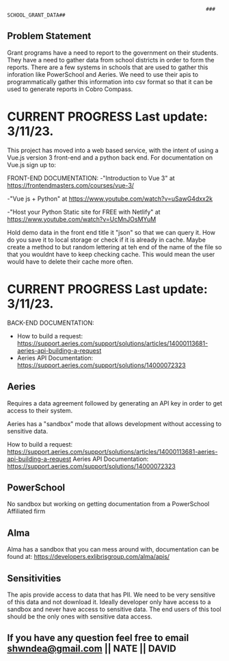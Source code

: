                                                                      ### SCHOOL_GRANT_DATA##

## Problem Statement

Grant programs have a need to report to the government on their students.  They have a need to gather data from school districts in order to form the reports.  There are a few systems in schools that are used to gather this inforation like PowerSchool and Aeries.  We need to use their apis to programmatically gather this information into csv format so that it can be used to generate reports in Cobro Compass.

# CURRENT PROGRESS Last update: 3/11/23. 

This project has moved into a web based service, with the intent of using a Vue.js version 3 front-end and a python back end.  For documentation on Vue.js sign up to:

FRONT-END DOCUMENTATION:
-"Introduction to Vue 3"  at https://frontendmasters.com/courses/vue-3/ 

-"Vue js + Python" at https://www.youtube.com/watch?v=uSawG4dxx2k

-"Host your Python Static site for FREE with Netlify" at https://www.youtube.com/watch?v=UcMnJOsMYuM


Hold demo data in the front end title it "json" so that we can query it. How do you save it to local storage or check if it is already in cache. Maybe create a method to but random lettering at teh end of the name of the file so that you wouldnt have to keep checking cache. This would mean the user would have to delete their cache more often.


# CURRENT PROGRESS Last update: 3/11/23.

BACK-END DOCUMENTATION:
- How to build a request: https://support.aeries.com/support/solutions/articles/14000113681-aeries-api-building-a-request
- Aeries API Documentation: https://support.aeries.com/support/solutions/14000072323


## Aeries

Requires a data agreement followed by generating an API key in order to get access to their system.

Aeries has a "sandbox" mode that allows development without accessing to sensitive data.
 
 How to build a request: https://support.aeries.com/support/solutions/articles/14000113681-aeries-api-building-a-request
 Aeries API Documentation: https://support.aeries.com/support/solutions/14000072323
## PowerSchool
 No sandbox but working on getting documentation from a PowerSchool Affiliated firm
## Alma
 Alma has a sandbox that you can mess around with, documentation can be found at: https://developers.exlibrisgroup.com/alma/apis/
## Sensitivities

The apis provide access to data that has PII.  We need to be very sensitive of this data and not download it.  Ideally developer only have access to a sandbox and never have access to sensitive data.  The end users of this tool should be the only ones with sensitive data access.



## If you have any question feel free to email shwndea@gmail.com || NATE  || DAVID

